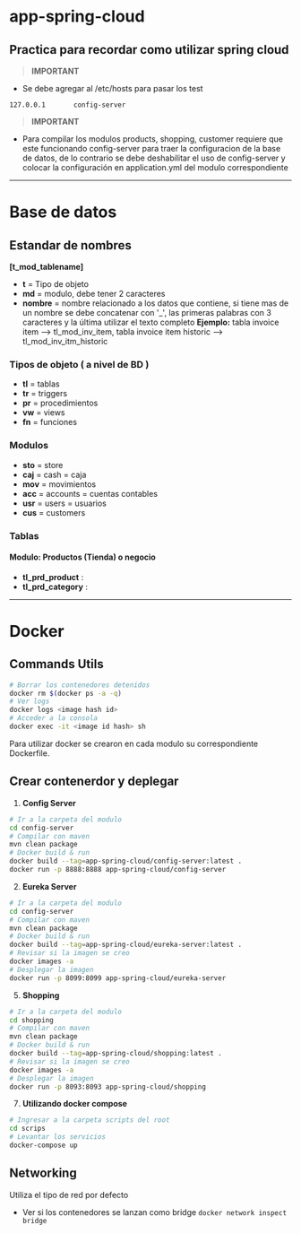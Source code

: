 # app-spring-cloud
Practica para recordar como utilizar spring cloud
---
> **IMPORTANT**
* Se debe agregar al /etc/hosts para pasar los test
~~~
127.0.0.1       config-server
~~~
> **IMPORTANT**
* Para compilar los modulos products, shopping, customer requiere que este funcionando config-server para traer la configuracion de la base de datos, de lo contrario se debe deshabilitar el uso de config-server y colocar la configuración en application.yml del modulo correspondiente
---
# Base de datos
## Estandar de nombres
**__[t_mod_tablename]__**
* **t**  = Tipo de objeto
* **md** = modulo, debe tener 2 caracteres
* **nombre** = nombre relacionado a los datos que contiene, si tiene mas de un nombre se debe concatenar con '_', las primeras palabras con 3 caracteres y la última utilizar el texto completo **Ejemplo:** tabla invoice item --> tl_mod_inv_item, tabla invoice item historic --> tl_mod_inv_itm_historic

### Tipos de objeto ( a nivel de BD )
- **tl**  = tablas
- **tr**  = triggers
- **pr**  = procedimientos
- **vw**  = views
- **fn**  = funciones

### Modulos
- **sto** = store
- **caj** = cash = caja
- **mov** = movimientos 
- **acc** = accounts = cuentas contables
- **usr** = users =  usuarios
- **cus** = customers


### Tablas 
#### Modulo: Productos (Tienda) o negocio
- **tl_prd_product** : 
- **tl_prd_category** : 
___
# Docker
## Commands Utils
~~~bash
# Borrar los contenedores detenidos
docker rm $(docker ps -a -q)
# Ver logs 
docker logs <image hash id>
# Acceder a la consola 
docker exec -it <image id hash> sh 
 ~~~
Para utilizar docker se crearon en cada modulo su correspondiente Dockerfile. 
## Crear contenerdor y deplegar
1. **Config Server**
~~~bash
# Ir a la carpeta del modulo
cd config-server
# Compilar con maven
mvn clean package
# Docker build & run
docker build --tag=app-spring-cloud/config-server:latest .
docker run -p 8888:8888 app-spring-cloud/config-server
~~~
2. **Eureka Server**
~~~bash
# Ir a la carpeta del modulo
cd config-server
# Compilar con maven
mvn clean package
# Docker build & run
docker build --tag=app-spring-cloud/eureka-server:latest .
# Revisar si la imagen se creo 
docker images -a
# Desplegar la imagen
docker run -p 8099:8099 app-spring-cloud/eureka-server
~~~
5. **Shopping**
~~~bash
# Ir a la carpeta del modulo
cd shopping
# Compilar con maven
mvn clean package
# Docker build & run
docker build --tag=app-spring-cloud/shopping:latest .
# Revisar si la imagen se creo 
docker images -a
# Desplegar la imagen
docker run -p 8093:8093 app-spring-cloud/shopping
~~~

7. **Utilizando docker compose**
~~~bash
# Ingresar a la carpeta scripts del root
cd scrips
# Levantar los servicios
docker-compose up
~~~

## Networking
Utiliza el tipo de red por defecto
* Ver si los contenedores se lanzan como bridge
`docker network inspect bridge`
